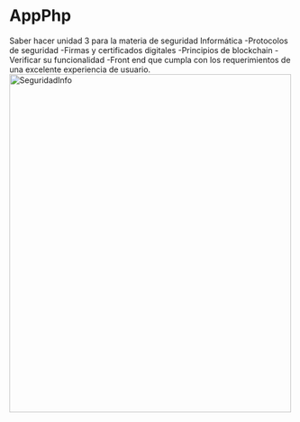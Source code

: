 # AppPhp
Saber hacer unidad 3 para la materia de seguridad Informática 
-Protocolos de seguridad
-Firmas y certificados digitales
-Principios de blockchain
-Verificar su funcionalidad
-Front end que cumpla con los requerimientos de una excelente experiencia de usuario.
<img src="https://th.bing.com/th/id/R.56db9c17e752cff7b36d25add31974ac?rik=PJ%2bwsmT8Mt9eLA&pid=ImgRaw&r=0" alt="SeguridadInfo" width="500" height="600">

